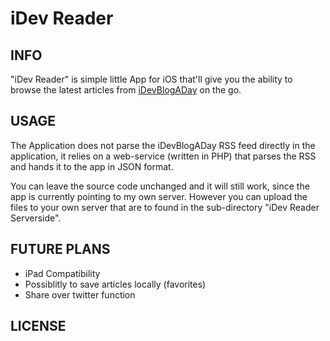 iDev Reader
=============


INFO
-------------
"iDev Reader" is simple little App for iOS that'll give you the ability to
browse the latest articles from [iDevBlogADay](http://idevblogaday.com) on the go.


USAGE
-------------
The Application does not parse the iDevBlogADay RSS feed directly in the
application, it relies on a web-service (written in PHP) that parses the RSS
and hands it to the app in JSON format.

You can leave the source code unchanged and it will still work, since the app
is currently pointing to my own server. However you can upload the files
to your own server that are to found in the sub-directory 
"iDev Reader Serverside".

FUTURE PLANS
-------------
*   iPad Compatibility
*   Possiblitly to save articles locally (favorites)
*   Share over twitter function

LICENSE
-------------
